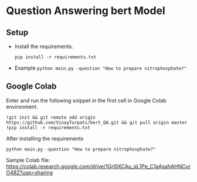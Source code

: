# Question Answering bert Model

## Setup
- Install the requirements.

  ```pip install -r requirements.txt```
  
- Example
  ```python main.py -question "How to prepare nitrophosphate?"```
  
## Google Colab
Enter and run the following snippet in the first cell in Google Colab environment.

```
!git init && git remote add origin https://github.com/VinayTurpati/bert_QA.git && git pull origin master
!pip install -r requirements.txt
```

After installing the requirements

```
python main.py -question "How to prepare nitrophosphate?"
```
Sample Colab file:
https://colab.research.google.com/drive/1Grl0XCAu_qL1Pe_C1aAsahAHNCurO48Z?usp=sharing

